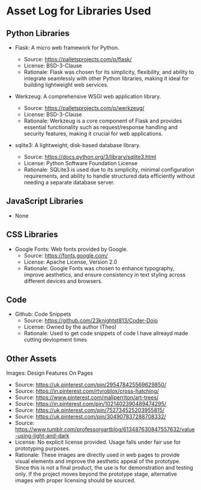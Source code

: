 # Asset Log for Libraries Used

## Python Libraries
- Flask: A micro web framework for Python.
  - Source: https://palletsprojects.com/p/flask/
  - License: BSD-3-Clause
  - Rationale: Flask was chosen for its simplicity, flexibility, and ability to integrate seamlessly with other Python libraries, making it ideal for building lightweight web services.

- Werkzeug: A comprehensive WSGI web application library.
  - Source: https://palletsprojects.com/p/werkzeug/
  - License: BSD-3-Clause
  - Rationale: Werkzeug is a core component of Flask and provides essential functionality such as request/response handling and security features, making it crucial for web applications.

- sqlite3: A lightweight, disk-based database library.
  - Source: https://docs.python.org/3/library/sqlite3.html
  - License: Python Software Foundation License
  - Rationale: SQLite3 is used due to its simplicity, minimal configuration requirements, and ability to handle structured data efficiently without needing a separate database server.

## JavaScript Libraries
- None

## CSS Libraries
- Google Fonts: Web fonts provided by Google.
  - Source: https://fonts.google.com/
  - License: Apache License, Version 2.0
  - Rationale: Google Fonts was chosen to enhance typography, improve aesthetics, and ensure consistency in text styling across different devices and browsers.

## Code
- Github: Code Snippets
  - Source: https://github.com/23knightst813/Coder-Dojo
  - License: Owned by the author (Theo)
  - Rationale: Used to get code snippets of code I have allreayd made cutting devlopment times

## Other Assets
Images: Design Features On Pages 
  - Source: https://uk.pinterest.com/pin/295478425569629850/
  - Source: https://in.pinterest.com/rtvroblox/cross-hatching/
  - Source: https://www.pinterest.com/maliperriton/art-trees/
  - Source: https://in.pinterest.com/pin/1021402390489474295/
  - Source: https://uk.pinterest.com/pin/752734525203955815/
  - Source: https://uk.pinterest.com/pin/304907837288708332/
  - Source: https://www.tumblr.com/professorgartblog/613487630847557632/value-using-light-and-dark
  - License: No explicit license provided. Usage falls under fair use for prototyping purposes.
  - Rationale: These images are directly used in web pages to provide visual elements and improve the aesthetic appeal of the prototype. Since this is not a final product, the use is for demonstration and testing only. If the project moves beyond the prototype stage, alternative images with proper licensing should be sourced.

